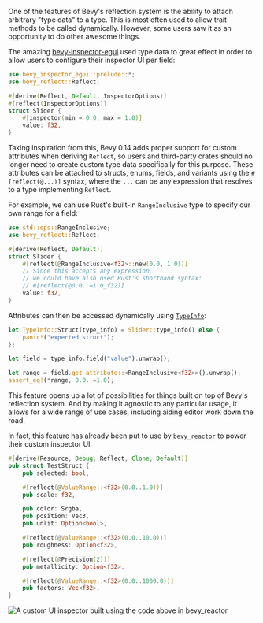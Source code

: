 One of the features of Bevy's reflection system is the ability to attach arbitrary "type data" to a type.
This is most often used to allow trait methods to be called dynamically.
However, some users saw it as an opportunity to do other awesome things.

The amazing [bevy-inspector-egui](https://github.com/jakobhellermann/bevy-inspector-egui) used type data to great effect
in order to allow users to configure their inspector UI per field:

```rust
use bevy_inspector_egui::prelude::*;
use bevy_reflect::Reflect;

#[derive(Reflect, Default, InspectorOptions)]
#[reflect(InspectorOptions)]
struct Slider {
    #[inspector(min = 0.0, max = 1.0)]
    value: f32,
}
```

Taking inspiration from this, Bevy 0.14 adds proper support for custom attributes when deriving `Reflect`,
so users and third-party crates should no longer need to create custom type data specifically for this purpose.
These attributes can be attached to structs, enums, fields, and variants using the `#[reflect(@...)]` syntax,
where the `...` can be any expression that resolves to a type implementing `Reflect`.

For example, we can use Rust's built-in `RangeInclusive` type to specify our own range for a field:

```rust
use std::ops::RangeInclusive;
use bevy_reflect::Reflect;

#[derive(Reflect, Default)]
struct Slider {
    #[reflect(@RangeInclusive<f32>::new(0.0, 1.0))]
    // Since this accepts any expression,
    // we could have also used Rust's shorthand syntax:
    // #[reflect(@0.0..=1.0_f32)]
    value: f32,
}
```

Attributes can then be accessed dynamically using [`TypeInfo`](https://docs.rs/bevy/latest/bevy/reflect/enum.TypeInfo.html):

```rust
let TypeInfo::Struct(type_info) = Slider::type_info() else {
    panic!("expected struct");
};

let field = type_info.field("value").unwrap();

let range = field.get_attribute::<RangeInclusive<f32>>().unwrap();
assert_eq!(*range, 0.0..=1.0);
```

This feature opens up a lot of possibilities for things built on top of Bevy's reflection system.
And by making it agnostic to any particular usage, it allows for a wide range of use cases,
including aiding editor work down the road.

In fact, this feature has already been put to use by [`bevy_reactor`](https://github.com/viridia/bevy_reactor/blob/main/examples/complex/reflect_demo.rs)
to power their custom inspector UI:

```rust
#[derive(Resource, Debug, Reflect, Clone, Default)]
pub struct TestStruct {
    pub selected: bool,

    #[reflect(@ValueRange::<f32>(0.0..1.0))]
    pub scale: f32,

    pub color: Srgba,
    pub position: Vec3,
    pub unlit: Option<bool>,

    #[reflect(@ValueRange::<f32>(0.0..10.0))]
    pub roughness: Option<f32>,

    #[reflect(@Precision(2))]
    pub metallicity: Option<f32>,

    #[reflect(@ValueRange::<f32>(0.0..1000.0))]
    pub factors: Vec<f32>,
}
``` 

![A custom UI inspector built using the code above in bevy_reactor](./custom_attributes_demo.jpg)

